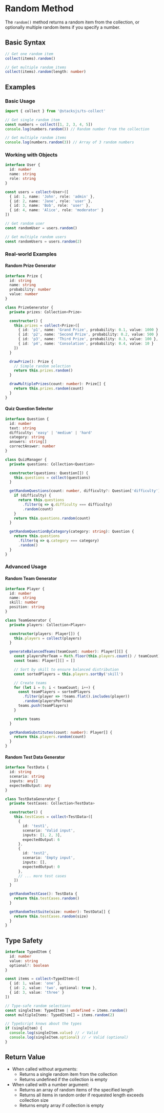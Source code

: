 # Random Method

The `random()` method returns a random item from the collection, or optionally multiple random items if you specify a number.

## Basic Syntax

```typescript
// Get one random item
collect(items).random()

// Get multiple random items
collect(items).random(length: number)
```

## Examples

### Basic Usage

```typescript
import { collect } from '@stacksjs/ts-collect'

// Get single random item
const numbers = collect([1, 2, 3, 4, 5])
console.log(numbers.random()) // Random number from the collection

// Get multiple random items
console.log(numbers.random(3)) // Array of 3 random numbers
```

### Working with Objects

```typescript
interface User {
  id: number
  name: string
  role: string
}

const users = collect<User>([
  { id: 1, name: 'John', role: 'admin' },
  { id: 2, name: 'Jane', role: 'user' },
  { id: 3, name: 'Bob', role: 'user' },
  { id: 4, name: 'Alice', role: 'moderator' }
])

// Get random user
const randomUser = users.random()

// Get multiple random users
const randomUsers = users.random(2)
```

### Real-world Examples

#### Random Prize Generator

```typescript
interface Prize {
  id: string
  name: string
  probability: number
  value: number
}

class PrizeGenerator {
  private prizes: Collection<Prize>

  constructor() {
    this.prizes = collect<Prize>([
      { id: 'p1', name: 'Grand Prize', probability: 0.1, value: 1000 },
      { id: 'p2', name: 'Second Prize', probability: 0.2, value: 500 },
      { id: 'p3', name: 'Third Prize', probability: 0.3, value: 100 },
      { id: 'p4', name: 'Consolation', probability: 0.4, value: 10 }
    ])
  }

  drawPrize(): Prize {
    // Simple random selection
    return this.prizes.random()
  }

  drawMultiplePrizes(count: number): Prize[] {
    return this.prizes.random(count)
  }
}
```

#### Quiz Question Selector

```typescript
interface Question {
  id: number
  text: string
  difficulty: 'easy' | 'medium' | 'hard'
  category: string
  answers: string[]
  correctAnswer: number
}

class QuizManager {
  private questions: Collection<Question>

  constructor(questions: Question[]) {
    this.questions = collect(questions)
  }

  getRandomQuestions(count: number, difficulty?: Question['difficulty']): Question[] {
    if (difficulty) {
      return this.questions
        .filter(q => q.difficulty === difficulty)
        .random(count)
    }
    return this.questions.random(count)
  }

  getRandomQuestionByCategory(category: string): Question {
    return this.questions
      .filter(q => q.category === category)
      .random()
  }
}
```

### Advanced Usage

#### Random Team Generator

```typescript
interface Player {
  id: number
  name: string
  skill: number
  position: string
}

class TeamGenerator {
  private players: Collection<Player>

  constructor(players: Player[]) {
    this.players = collect(players)
  }

  generateBalancedTeams(teamCount: number): Player[][] {
    const playersPerTeam = Math.floor(this.players.count() / teamCount)
    const teams: Player[][] = []

    // Sort by skill to ensure balanced distribution
    const sortedPlayers = this.players.sortBy('skill')

    // Create teams
    for (let i = 0; i < teamCount; i++) {
      const teamPlayers = sortedPlayers
        .filter(player => !teams.flat().includes(player))
        .random(playersPerTeam)
      teams.push(teamPlayers)
    }

    return teams
  }

  getRandomSubstitutes(count: number): Player[] {
    return this.players.random(count)
  }
}
```

#### Random Test Data Generator

```typescript
interface TestData {
  id: string
  scenario: string
  inputs: any[]
  expectedOutput: any
}

class TestDataGenerator {
  private testCases: Collection<TestData>

  constructor() {
    this.testCases = collect<TestData>([
      {
        id: 'test1',
        scenario: 'Valid input',
        inputs: [1, 2, 3],
        expectedOutput: 6
      },
      {
        id: 'test2',
        scenario: 'Empty input',
        inputs: [],
        expectedOutput: 0
      },
      // ... more test cases
    ])
  }

  getRandomTestCase(): TestData {
    return this.testCases.random()
  }

  getRandomTestSuite(size: number): TestData[] {
    return this.testCases.random(size)
  }
}
```

## Type Safety

```typescript
interface TypedItem {
  id: number
  value: string
  optional?: boolean
}

const items = collect<TypedItem>([
  { id: 1, value: 'one' },
  { id: 2, value: 'two', optional: true },
  { id: 3, value: 'three' }
])

// Type-safe random selections
const singleItem: TypedItem | undefined = items.random()
const multipleItems: TypedItem[] = items.random(2)

// TypeScript knows about the types
if (singleItem) {
  console.log(singleItem.value) // ✓ Valid
  console.log(singleItem.optional) // ✓ Valid (optional)
}
```

## Return Value

- When called without arguments:
  - Returns a single random item from the collection
  - Returns undefined if the collection is empty
- When called with a number argument:
  - Returns an array of random items of the specified length
  - Returns all items in random order if requested length exceeds collection size
  - Returns empty array if collection is empty
